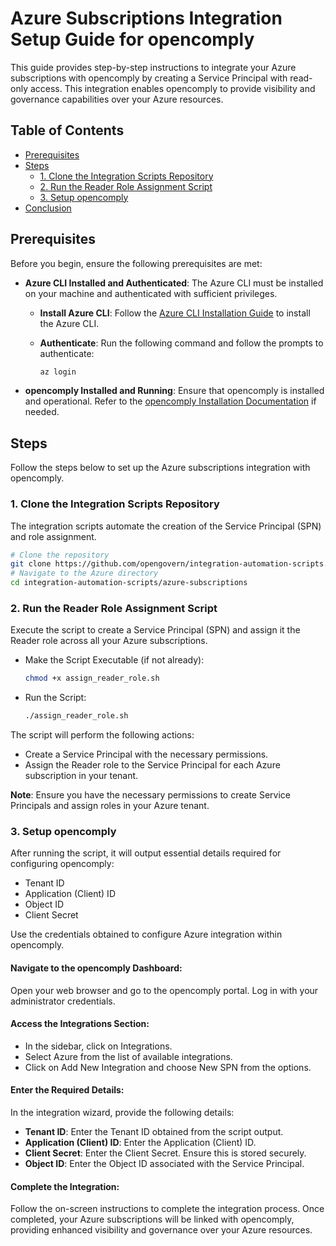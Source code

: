 # Azure Subscriptions Integration Setup Guide for opencomply

This guide provides step-by-step instructions to integrate your Azure subscriptions with opencomply by creating a Service Principal with read-only access. This integration enables opencomply to provide visibility and governance capabilities over your Azure resources.

## Table of Contents

- [Prerequisites](#prerequisites)
- [Steps](#steps)
  - [1. Clone the Integration Scripts Repository](#1-clone-the-integration-scripts-repository)
  - [2. Run the Reader Role Assignment Script](#2-run-the-reader-role-assignment-script)
  - [3. Setup opencomply](#3-setup-opencomply)
- [Conclusion](#conclusion)

## Prerequisites

Before you begin, ensure the following prerequisites are met:

- **Azure CLI Installed and Authenticated**: The Azure CLI must be installed on your machine and authenticated with sufficient privileges.
  - **Install Azure CLI**: Follow the [Azure CLI Installation Guide](https://learn.microsoft.com/cli/azure/install-azure-cli) to install the Azure CLI.
  - **Authenticate**: Run the following command and follow the prompts to authenticate:

    ```bash
    az login
    ```

- **opencomply Installed and Running**: Ensure that opencomply is installed and operational. Refer to the [opencomply Installation Documentation](https://github.com/opengovern/integration-automation-scripts) if needed.

## Steps

Follow the steps below to set up the Azure subscriptions integration with opencomply.

### 1. Clone the Integration Scripts Repository

The integration scripts automate the creation of the Service Principal (SPN) and role assignment.

```bash
# Clone the repository
git clone https://github.com/opengovern/integration-automation-scripts.git
# Navigate to the Azure directory
cd integration-automation-scripts/azure-subscriptions
```

### 2. Run the Reader Role Assignment Script

Execute the script to create a Service Principal (SPN) and assign it the Reader role across all your Azure subscriptions.

- Make the Script Executable (if not already):

  ```bash
  chmod +x assign_reader_role.sh
  ```

- Run the Script:

  ```bash
  ./assign_reader_role.sh
  ```

The script will perform the following actions:

- Create a Service Principal with the necessary permissions.
- Assign the Reader role to the Service Principal for each Azure subscription in your tenant.

**Note**: Ensure you have the necessary permissions to create Service Principals and assign roles in your Azure tenant.

### 3. Setup opencomply

After running the script, it will output essential details required for configuring opencomply:

- Tenant ID
- Application (Client) ID
- Object ID
- Client Secret

Use the credentials obtained to configure Azure integration within opencomply.

#### Navigate to the opencomply Dashboard:

Open your web browser and go to the opencomply portal. Log in with your administrator credentials.

#### Access the Integrations Section:

- In the sidebar, click on Integrations.
- Select Azure from the list of available integrations.
- Click on Add New Integration and choose New SPN from the options.

#### Enter the Required Details:

In the integration wizard, provide the following details:

- **Tenant ID**: Enter the Tenant ID obtained from the script output.
- **Application (Client) ID**: Enter the Application (Client) ID.
- **Client Secret**: Enter the Client Secret. Ensure this is stored securely.
- **Object ID**: Enter the Object ID associated with the Service Principal.

#### Complete the Integration:

Follow the on-screen instructions to complete the integration process. Once completed, your Azure subscriptions will be linked with opencomply, providing enhanced visibility and governance over your Azure resources.